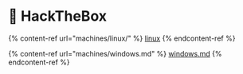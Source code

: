 # 🧃 HackTheBox

{% content-ref url="machines/linux/" %}
[linux](machines/linux/)
{% endcontent-ref %}

{% content-ref url="machines/windows.md" %}
[windows.md](machines/windows.md)
{% endcontent-ref %}

